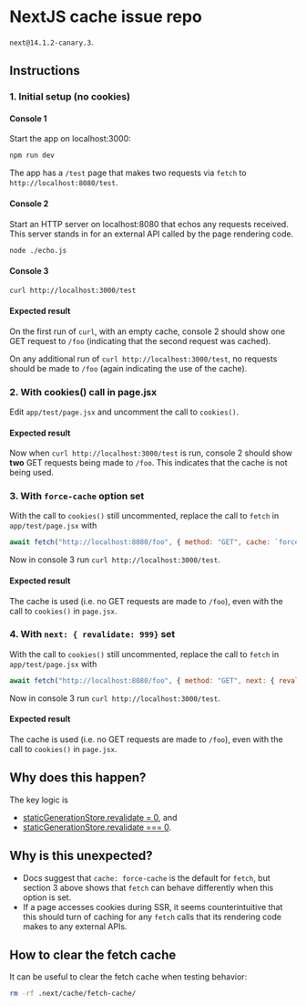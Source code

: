 # NextJS cache issue repo

`next@14.1.2-canary.3`.

## Instructions

### 1. Initial setup (no cookies)

#### Console 1

Start the app on localhost:3000:

```sh
npm run dev
```

The app has a `/test` page that makes two requests via `fetch` to
`http://localhost:8080/test`.

#### Console 2

Start an HTTP server on localhost:8080 that echos any requests received. This
server stands in for an external API called by the page rendering code.

```sh
node ./echo.js
```

#### Console 3

```sh
curl http://localhost:3000/test
```

#### Expected result

On the first run of `curl`, with an empty cache, console 2 should show one
GET request to `/foo` (indicating that the second request was cached).

On any additional run of `curl http://localhost:3000/test`, no requests should
be made to `/foo` (again indicating the use of the cache).

### 2. With cookies() call in page.jsx

Edit `app/test/page.jsx` and uncomment the call to `cookies()`.

#### Expected result

Now when `curl http://localhost:3000/test` is run, console 2 should show **two**
GET requests being made to `/foo`. This indicates that the cache is not being
used.

### 3. With `force-cache` option set

With the call to `cookies()` still uncommented, replace the call to `fetch`
in `app/test/page.jsx` with

```javascript
await fetch("http://localhost:8080/foo", { method: "GET", cache: `force-cache` })
```

Now in console 3 run `curl http://localhost:3000/test`.

#### Expected result

The cache is used (i.e. no GET requests are made to `/foo`), even with the call
to `cookies()` in `page.jsx`.

### 4. With `next: { revalidate: 999}` set

With the call to `cookies()` still uncommented, replace the call to `fetch`
in `app/test/page.jsx` with

```javascript
await fetch("http://localhost:8080/foo", { method: "GET", next: { revalidate: 999} })
```

Now in console 3 run `curl http://localhost:3000/test`.

#### Expected result

The cache is used (i.e. no GET requests are made to `/foo`), even with the call
to `cookies()` in `page.jsx`.

## Why does this happen?

The key logic is
* [staticGenerationStore.revalidate = 0](https://github.com/vercel/next.js/blob/c6e865bf6f034a06390424cddb026a8f7c53ea5b/packages/next/src/server/future/route-modules/app-route/module.ts#L302), and
* [staticGenerationStore.revalidate === 0](https://github.com/vercel/next.js/blob/e9862a80f8102070dfc0c1226e11f0e97a90bf0a/packages/next/src/server/lib/patch-fetch.ts#L342).

## Why is this unexpected?

* Docs suggest that `cache: force-cache` is the default for `fetch`, but section
  3 above shows that `fetch` can behave differently when this option is set.
* If a page accesses cookies during SSR, it seems counterintuitive that this
  should turn of caching for any `fetch` calls that its rendering code makes to
  any external APIs.

## How to clear the fetch cache

It can be useful to clear the fetch cache when testing behavior:

```sh
rm -rf .next/cache/fetch-cache/
```
